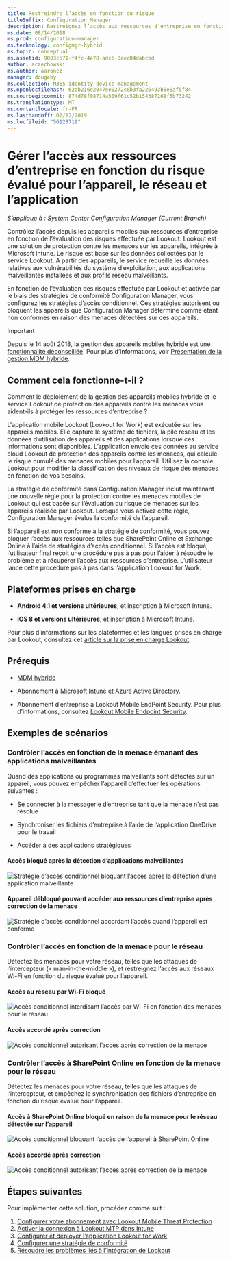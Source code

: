 ```yaml
---
title: Restreindre l’accès en fonction du risque
titleSuffix: Configuration Manager
description: Restreignez l’accès aux ressources d’entreprise en fonction du risque évalué pour l’appareil, le réseau et l’application.
ms.date: 08/14/2018
ms.prod: configuration-manager
ms.technology: configmgr-hybrid
ms.topic: conceptual
ms.assetid: 9083c571-f4fc-4a78-adc5-8aec84dabcbd
author: aczechowski
ms.author: aaroncz
manager: dougeby
ms.collection: M365-identity-device-management
ms.openlocfilehash: 62db216d2047ee0272c6b3fa226493b5e8af5f84
ms.sourcegitcommit: 874d78f08714a509f61c52b154387268f5b73242
ms.translationtype: MT
ms.contentlocale: fr-FR
ms.lasthandoff: 02/12/2019
ms.locfileid: "56128719"
---
```

# <a name="manage-access-to-company-resource-based-on-device-network-and-application-risk"></a>Gérer l’accès aux ressources d’entreprise en fonction du risque évalué pour l’appareil, le réseau et l’application

*S’applique à : System Center Configuration Manager (Current Branch)*

Contrôlez l’accès depuis les appareils mobiles aux ressources d’entreprise en fonction de l’évaluation des risques effectuée par Lookout. Lookout est une solution de protection contre les menaces sur les appareils, intégrée à Microsoft Intune. Le risque est basé sur les données collectées par le service Lookout. A partir des appareils, le service recueille les données relatives aux vulnérabilités du système d’exploitation, aux applications malveillantes installées et aux profils réseau malveillants. 

En fonction de l’évaluation des risques effectuée par Lookout et activée par le biais des stratégies de conformité Configuration Manager, vous configurez les stratégies d’accès conditionnel. Ces stratégies autorisent ou bloquent les appareils que Configuration Manager détermine comme étant non conformes en raison des menaces détectées sur ces appareils.

> [!Important]  
> Depuis le 14 août 2018, la gestion des appareils mobiles hybride est une [fonctionnalité déconseillée](/sccm/core/plan-design/changes/deprecated/removed-and-deprecated-cmfeatures). Pour plus d’informations, voir [Présentation de la gestion MDM hybride](/sccm/mdm/understand/hybrid-mobile-device-management).<!--Intune feature 2683117-->  



## <a name="how-does-it-work"></a>Comment cela fonctionne-t-il ?

Comment le déploiement de la gestion des appareils mobiles hybride et le service Lookout de protection des appareils contre les menaces vous aident-ils à protéger les ressources d’entreprise ?

L'application mobile Lookout (Lookout for Work) est exécutée sur les appareils mobiles. Elle capture le système de fichiers, la pile réseau et les données d’utilisation des appareils et des applications lorsque ces informations sont disponibles. L’application envoie ces données au service cloud Lookout de protection des appareils contre les menaces, qui calcule le risque cumulé des menaces mobiles pour l’appareil. Utilisez la console Lookout pour modifier la classification des niveaux de risque des menaces en fonction de vos besoins.  

La stratégie de conformité dans Configuration Manager inclut maintenant une nouvelle règle pour la protection contre les menaces mobiles de Lookout qui est basée sur l’évaluation du risque de menaces sur les appareils réalisée par Lookout. Lorsque vous activez cette règle, Configuration Manager évalue la conformité de l’appareil.

Si l’appareil est non conforme à la stratégie de conformité, vous pouvez bloquer l’accès aux ressources telles que SharePoint Online et Exchange Online à l’aide de stratégies d’accès conditionnel. Si l’accès est bloqué, l’utilisateur final reçoit une procédure pas à pas pour l’aider à résoudre le problème et à récupérer l’accès aux ressources d’entreprise. L’utilisateur lance cette procédure pas à pas dans l’application Lookout for Work.



## <a name="supported-platforms"></a>Plateformes prises en charge

- **Android 4.1 et versions ultérieures**, et inscription à Microsoft Intune.  

- **iOS 8 et versions ultérieures**, et inscription à Microsoft Intune.  


Pour plus d’informations sur les plateformes et les langues prises en charge par Lookout, consultez cet [article sur la prise en charge Lookout](https://personal.support.lookout.com/hc/articles/114094140253).



## <a name="prerequisites"></a>Prérequis

- [MDM hybride](/sccm/mdm/understand/hybrid-mobile-device-management)  

- Abonnement à Microsoft Intune et Azure Active Directory.  

- Abonnement d’entreprise à Lookout Mobile EndPoint Security. Pour plus d’informations, consultez [Lookout Mobile Endpoint Security](https://www.lookout.com/products/mobile-endpoint-security).  



## <a name="example-scenarios"></a>Exemples de scénarios


### <a name="control-access-based-on-threat-from-malicious-apps"></a>Contrôler l’accès en fonction de la menace émanant des applications malveillantes

Quand des applications ou programmes malveillants sont détectés sur un appareil, vous pouvez empêcher l’appareil d’effectuer les opérations suivantes :

- Se connecter à la messagerie d’entreprise tant que la menace n’est pas résolue  

- Synchroniser les fichiers d’entreprise à l’aide de l’application OneDrive pour le travail  

- Accéder à des applications stratégiques  

#### <a name="access-blocked-when-malicious-apps-are-detected"></a>Accès bloqué après la détection d’applications malveillantes

![Stratégie d’accès conditionnel bloquant l’accès après la détection d’une application malveillante](media/config-mgr-maliciousapps_blocked.png)

#### <a name="device-unblocked-and-is-able-to-access-company-resources-when-the-threat-is-remediated"></a>Appareil débloqué pouvant accéder aux ressources d’entreprise après correction de la menace

![Stratégie d’accès conditionnel accordant l’accès quand l’appareil est conforme](media/config-mgr-maliciousapps-unblocked.png)


### <a name="control-access-based-on-threat-to-network"></a>Contrôler l’accès en fonction de la menace pour le réseau

Détectez les menaces pour votre réseau, telles que les attaques de l’intercepteur (« man-in-the-middle »), et restreignez l’accès aux réseaux Wi-Fi en fonction du risque évalué pour l’appareil.

#### <a name="access-to-network-through-wifi-blocked"></a>Accès au réseau par Wi-Fi bloqué

![Accès conditionnel interdisant l’accès par Wi-Fi en fonction des menaces pour le réseau](media/config-mgr-network-wifi-blocked.png)

#### <a name="access-granted-on-remediation"></a>Accès accordé après correction

![Accès conditionnel autorisant l’accès après correction de la menace](media/config-mgr-network-wifi-unblocked.png)


### <a name="control-access-to-sharepoint-online-based-on-threat-to-network"></a>Contrôler l’accès à SharePoint Online en fonction de la menace pour le réseau

Détectez les menaces pour votre réseau, telles que les attaques de l’intercepteur, et empêchez la synchronisation des fichiers d’entreprise en fonction du risque évalué pour l’appareil.

#### <a name="access-blocked-sharepoint-online-based-on-network-threat-detected-on-the-device"></a>Accès à SharePoint Online bloqué en raison de la menace pour le réseau détectée sur l’appareil

![Accès conditionnel bloquant l’accès de l’appareil à SharePoint Online](media/config-mgr-network-spo-blocked.png)


#### <a name="access-granted-on-remediation"></a>Accès accordé après correction

![Accès conditionnel autorisant l’accès après correction de la menace](media/config-mgr-network-spo-unblocked.png)



## <a name="next-steps"></a>Étapes suivantes

Pour implémenter cette solution, procédez comme suit :  

1.  [Configurer votre abonnement avec Lookout Mobile Threat Protection](set-up-your-subscription-with-lookout.md)
2.  [Activer la connexion à Lookout MTP dans Intune](enable-lookout-connection-in-intune.md)
3.  [Configurer et déployer l’application Lookout for Work](configure-and-deploy-lookout-for-work-apps.md)
4.  [Configurer une stratégie de conformité](enable-device-threat-protection-rule-compliance-policy.md)
5.  [Résoudre les problèmes liés à l’intégration de Lookout](troubleshoot-lookout-integration.md)
